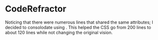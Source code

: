 # CodeRefractor

Noticing that there were numerous lines that shared the same attributes; I decided to consolodate using <class>. This helped the CSS go from 200 lines to about 120 lines while not changing the original vision.